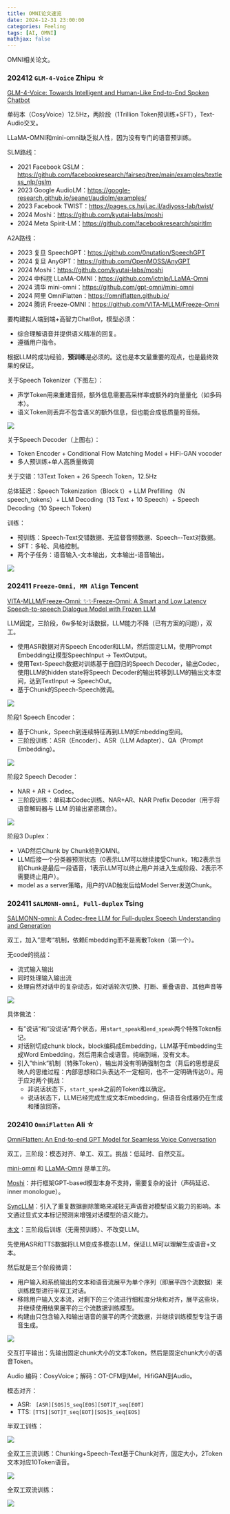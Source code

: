 ```yaml
---
title: OMNI论文速览
date: 2024-12-31 23:00:00
categories: Feeling
tags: [AI, OMNI]
mathjax: false
---
```


OMNI相关论文。

<!--more-->

### 202412 `GLM-4-Voice` Zhipu ☆

[GLM-4-Voice: Towards Intelligent and Human-Like End-to-End Spoken Chatbot](https://arxiv.org/abs/2412.02612)

单码本（CosyVoice）12.5Hz，两阶段（1Trillion Token预训练+SFT），Text-Audio交叉。

LLaMA-OMNI和mini-omni缺乏拟人性，因为没有专门的语音预训练。

SLM路线：

- 2021 Facebook GSLM：https://github.com/facebookresearch/fairseq/tree/main/examples/textless_nlp/gslm
- 2023 Google AudioLM：https://google-research.github.io/seanet/audiolm/examples/
- 2023 Facebook TWIST：https://pages.cs.huji.ac.il/adiyoss-lab/twist/
- 2024 Moshi：https://github.com/kyutai-labs/moshi
- 2024 Meta Spirit-LM：https://github.com/facebookresearch/spiritlm

A2A路线：

- 2023 复旦 SpeechGPT：https://github.com/0nutation/SpeechGPT
- 2024 复旦 AnyGPT：https://github.com/OpenMOSS/AnyGPT
- 2024 Moshi：https://github.com/kyutai-labs/moshi
- 2024 中科院 LLaMA-OMNI：https://github.com/ictnlp/LLaMA-Omni
- 2024 清华 mini-omni：https://github.com/gpt-omni/mini-omni
- 2024 阿里 OmniFlatten：https://omniflatten.github.io/
- 2024 腾讯 Freeze-OMNI：https://github.com/VITA-MLLM/Freeze-Omni

要构建拟人端到端+高智力ChatBot，模型必须：

- 综合理解语音并提供语义精准的回复。
- 遵循用户指令。

根据LLM的成功经验，**预训练**是必须的。这也是本文最重要的观点，也是最终效果的保证。

关于Speech Tokenizer（下图左）：

- 声学Token用来重建音频，额外信息需要高采样率或额外的向量量化（如多码本）。
- 语义Token则丢弃不包含语义的额外信息，但也能合成低质量的音频。

![](https://qnimg.lovevivian.cn/paper-glm4-voice-1.jpg)

关于Speech Decoder（上图右）：

- Token Encoder + Conditional Flow Matching Model + HiFi-GAN vocoder
- 多人预训练+单人高质量微调

关于交错：13Text Token + 26 Speech Token，12.5Hz

总体延迟：Speech Tokenization（Block t）+ LLM Prefilling （N speech_tokens）+ LLM Decoding（13 Text + 10 Speech）+ Speech Decoding（10 Speech Token）

训练：

- 预训练：Speech-Text交错数据、无监督音频数据、Speech--Text对数据。
- SFT：多轮、风格控制。
- 两个子任务：语音输入-文本输出，文本输出-语音输出。

![](https://qnimg.lovevivian.cn/paper-glm4-voice-2.jpg)


### 202411 `Freeze-Omni, MM Align` Tencent

[VITA-MLLM/Freeze-Omni: ✨✨Freeze-Omni: A Smart and Low Latency Speech-to-speech Dialogue Model with Frozen LLM](https://github.com/VITA-MLLM/Freeze-Omni)

LLM固定，三阶段，6w多轮对话数据，LLM能力不降（已有方案的问题），双工。

- 使用ASR数据对齐Speech Encoder和LLM，然后固定LLM，使用Prompt Embedding让模型SpeechInput -> TextOutput。
- 使用Text-Speech数据对训练基于自回归的Speech Decoder，输出Codec，使用LLM的hidden state将Speech Decoder的输出转移到LLM的输出文本空间，达到TextInput -> SpeechOut。
- 基于Chunk的Speech-Speech微调。

![](https://arxiv.org/html/2411.00774v1/x1.png)

阶段1 Speech Encoder：

- 基于Chunk，Speech到连续特征再到LLM的Embedding空间。
- 三阶段训练：ASR（Encoder）、ASR（LLM Adapter）、QA（Prompt Embedding）。

![](https://arxiv.org/html/2411.00774v1/x2.png)

阶段2 Speech Decoder：

- NAR + AR + Codec。
- 三阶段训练：单码本Codec训练、NAR+AR、NAR Prefix Decoder（用于将语音解码器与 LLM 的输出紧密耦合）。

![](https://arxiv.org/html/2411.00774v1/x3.png)

阶段3 Duplex：

- VAD然后Chunk by Chunk给到OMNI。
- LLM后接一个分类器预测状态（0表示LLM可以继续接受Chunk，1和2表示当前Chunk是最后一段语音，1表示LLM可以终止用户并进入生成阶段、2表示不需要终止用户）。
- model as a server策略，用户的VAD触发后给Model Server发送Chunk。

### 202411 `SALMONN-omni, Full-duplex` Tsing

[SALMONN-omni: A Codec-free LLM for Full-duplex Speech Understanding and Generation](https://arxiv.org/abs/2411.18138)

双工，加入”思考“机制，依赖Embedding而不是离散Token（第一个）。

无code的挑战：

- 流式输入输出
- 同时处理输入输出流
- 处理自然对话中的复杂动态，如对话轮次切换、打断、重叠语音、其他声音等

![](https://arxiv.org/html/2411.18138v1/x2.png)

具体做法：

- 有”说话“和”没说话“两个状态，用`start_speak`和`end_speak`两个特殊Token标记。
- 对话别切成chunk block，block编码成Embedding，LLM基于Embedding生成Word Embedding，然后用来合成语音。纯端到端，没有文本。
- 引入”think“机制（特殊Token），输出并没有明确强制包含（背后的思想是反映人的思维过程：内部思想和口头表达不一定相同，也不一定明确传达0）。用于应对两个挑战：
    - 非说话状态下，`start_speak`之前的Token难以确定。
    - 说话状态下，LLM已经完成生成文本Embedding，但语音合成器仍在生成和播放回答。


### 202410 `OmniFlatten` Ali ☆

[OmniFlatten: An End-to-end GPT Model for Seamless Voice Conversation](https://arxiv.org/abs/2410.17799)

双工，三阶段：模态对齐、单工、双工。挑战：低延时、自然交互。

[mini-omni](https://github.com/gpt-omni/mini-omni) 和 [LLaMA-Omni](https://github.com/ictnlp/LLaMA-Omni/tree/main) 是单工的。

[Moshi](https://github.com/kyutai-labs/moshi)：并行框架GPT-based模型本身不支持，需要复杂的设计（声码延迟、inner monologue）。

[SyncLLM](https://syncllm.cs.washington.edu/)：引入了重复数据删除策略来减轻无声语音对模型语义能力的影响。本文通过显式文本标记预测来增强对话模型的语义能力。

[本文](https://omniflatten.github.io/)：三阶段后训练（无需预训练）、不改变LLM。

先使用ASR和TTS数据将LLM变成多模态LLM，保证LLM可以理解生成语音+文本。

然后就是三个阶段微调：

- 用户输入和系统输出的文本和语音流展平为单个序列（即展平四个流数据）来训练模型进行半双工对话。
- 移除用户输入文本流，对剩下的三个流进行细粒度分块和对齐，展平这些块，并继续使用结果展平的三个流数据训练模型。
- 构建由只包含输入和输出语音的展平的两个流数据，并继续训练模型专注于语音生成。

![](https://arxiv.org/html/2410.17799v1/x1.png)

交互打平输出：先输出固定chunk大小的文本Token，然后是固定chunk大小的语音Token。

Audio 编码：CosyVoice；解码：OT-CFM到Mel，HifiGAN到Audio。

模态对齐：

- ASR: ` [A⁢S⁢R]⁢[S⁢O⁢S]⁢S_seq⁢[E⁢O⁢S]⁢[S⁢O⁢T]⁢T_seq⁢[E⁢O⁢T]`
- TTS: `[T⁢T⁢S]⁢[S⁢O⁢T]⁢T_seq⁢[E⁢O⁢T]⁢[S⁢O⁢S]⁢S_seq⁢[E⁢O⁢S]`

半双工训练：

![](https://arxiv.org/html/2410.17799v1/x2.png)

全双工三流训练：Chunking+Speech-Text基于Chunk对齐，固定大小，2Token文本对应10Token语音。

![](https://arxiv.org/html/2410.17799v1/x3.png)

全双工双流训练：

![](https://arxiv.org/html/2410.17799v1/x4.png)

